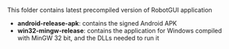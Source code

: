 This folder contains latest precompiled version of RobotGUI application

* **android-release-apk**: contains the signed Android APK
* **win32-mingw-release**: contains the application for Windows compiled with MinGW 32 bit, and the DLLs needed to run it
